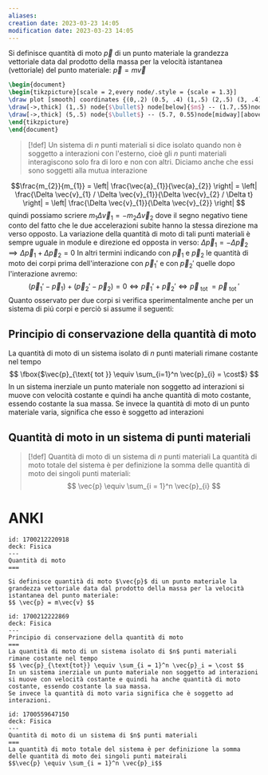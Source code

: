 ```yaml
---
aliases: 
creation date: 2023-03-23 14:05
modification date: 2023-03-23 14:05
---
```


Si definisce quantità di moto $\vec{p}$ di un punto materiale la grandezza vettoriale data dal prodotto della massa per la velocità istantanea (vettoriale) del punto materiale:
$\vec{p} = m\vec{v}$

```tikz
\begin{document}
\begin{tikzpicture}[scale = 2,every node/.style = {scale = 1.3}]
\draw plot [smooth] coordinates {(0,.2) (0.5, .4) (1,.5) (2,.5) (3, .4) (3.5,.2) (4, -.3)};
\draw[->,thick] (1,.5) node{$\bullet$} node[below]{$m$} -- (1.7,.55)node[midway,above]{$\vec{v}$};
\draw[->,thick] (5,.5) node{$\bullet$} -- (5.7, 0.55)node[midway][above]{$\vec{p}$};
\end{tikzpicture}
\end{document}
```



>[!def]
>Un sistema di $n$ punti materiali si dice isolato quando non è soggetto a interazioni con l'esterno, cioè gli $n$ punti materiali interagiscono solo fra di loro e non con altri. Diciamo anche che essi sono soggetti alla mutua interazione


$$\frac{m_{2}}{m_{1}} = \left| \frac{\vec{a}_{1}}{\vec{a}_{2}} \right| = \left| \frac{\Delta \vec{v}_{1} / \Delta \vec{v}_{1}}{\Delta \vec{v}_{2} / \Delta t} \right| = \left| \frac{\Delta \vec{v}_{1}}{\Delta \vec{v}_{2}} \right| $$
quindi possiamo scriere $m_{1}\Delta \vec{v}_{1} = -m_{2}\Delta \vec{v}_{2}$
dove il segno negativo tiene conto del fatto che le due accelerazioni subite hanno la stessa direzione ma verso opposto.
La variazione della quantità di moto di tali punti materiali è sempre uguale in module e direzione ed opposta in verso:
$\Delta \vec{p}_{1} = -\Delta \vec{p}_{2} \implies \Delta \vec{p}_{1} + \Delta \vec{p}_{2} = 0$
In altri termini indicando con $\vec{p}_{1}$ e $\vec{p}_{2}$ le quantità di moto dei corpi prima dell'interazione con $\vec{p}_{1}'$ e con $\vec{p}_{2}'$ quelle dopo l'interazione avremo:
$$
	(\vec{p}_{1}'-\vec{p}_{1}) + (\vec{p}_{2}' -\vec{p}_{2}) = 0 \iff \vec{p}_{1}' +\vec{p}_{2}' \iff \vec{p}_{\text{ tot }} = \vec{p}_{\text{ tot }}'
$$
Quanto osservato per due corpi si verifica sperimentalmente anche per un sistema di piú corpi e perciò si assume il seguenti:

## Principio di conservazione della quantità di moto
La quantità di moto di un sistema isolato di $n$ punti materiali rimane costante nel tempo
$$
\fbox{$\vec{p}_{\text{ tot }} \equiv \sum_{i=1}^n \vec{p}_{i} = \cost$}
$$
In un sistema inerziale un punto materiale non soggetto ad interazioni si muove con velocità costante e quindi ha anche quantità di moto costante, essendo costante la sua massa.
Se invece la quantità di moto di un punto materiale varia, significa che esso è soggetto ad interazioni

## Quantità di moto in un sistema di punti materiali
>[!def] Quantità di moto di un sistema di $n$ punti materiali
>La quantità di moto totale del sistema è per definizione la somma delle quantità di moto dei singoli punti materiali:
> $$ \vec{p} \equiv \sum_{i = 1}^n \vec{p}_{i} $$


# ANKI

```anki
id: 1700212220918
deck: Fisica
---
Quantità di moto
===

Si definisce quantità di moto $\vec{p}$ di un punto materiale la grandezza vettoriale data dal prodotto della massa per la velocità istantanea del punto materiale:
$$ \vec{p} = m\vec{v} $$
```


```anki
id: 1700212222869
deck: Fisica
---
Principio di conservazione della quantità di moto
===
La quantità di moto di un sistema isolato di $n$ punti materiali rimane costante nel tempo
$$ \vec{p}_{\text{tot}} \equiv \sum_{i = 1}^n \vec{p}_i = \cost $$
In un sistema inerziale un punto materiale non soggetto ad interazioni si muove con velocità costante e quindi ha anche quantità di moto costante, essendo costante la sua massa.
Se invece la quantità di moto varia significa che è soggetto ad interazioni.
```


```anki
id: 1700559647150
deck: Fisica
---
Quantità di moto di un sistema di $n$ punti materiali
===
La quantità di moto totale del sistema è per definizione la somma delle quantità di moto dei singoli punti mateirali
$$\vec{p} \equiv \sum_{i = 1}^n \vec{p}_i$$
```
